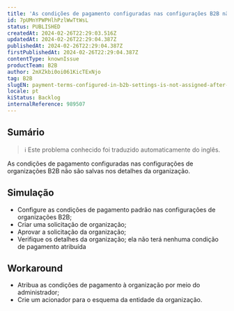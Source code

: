 ```yaml
---
title: 'As condições de pagamento configuradas nas configurações B2B não são atribuídas após a aprovação das organizações'
id: 7pUMnYPWPHlhPzlWwTtWsL
status: PUBLISHED
createdAt: 2024-02-26T22:29:03.516Z
updatedAt: 2024-02-26T22:29:04.387Z
publishedAt: 2024-02-26T22:29:04.387Z
firstPublishedAt: 2024-02-26T22:29:04.387Z
contentType: knownIssue
productTeam: B2B
author: 2mXZkbi0oi061KicTExNjo
tag: B2B
slugEN: payment-terms-configured-in-b2b-settings-is-not-assigned-after-approving-organizations
locale: pt
kiStatus: Backlog
internalReference: 989507
---
```


## Sumário

>ℹ️ Este problema conhecido foi traduzido automaticamente do inglês.


As condições de pagamento configuradas nas configurações de organizações B2B não são salvas nos detalhes da organização.

## Simulação



- Configure as condições de pagamento padrão nas configurações de organizações B2B;
- Criar uma solicitação de organização;
- Aprovar a solicitação da organização;
- Verifique os detalhes da organização; ela não terá nenhuma condição de pagamento atribuída

## Workaround



- Atribua as condições de pagamento à organização por meio do administrador;
- Crie um acionador para o esquema da entidade da organização.




